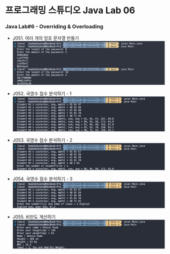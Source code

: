 # 프로그래밍 스튜디오 Java Lab 06

### Java Lab#6 - Overriding & Overloading
- J051. 여러 개의 암호 문자열 만들기
  ![J051](./captures/J051.png)

- J052. 국영수 점수 분석하기 - 1
  ![J052](./captures/J052.png)

- J053. 국영수 점수 분석하기 - 2
  ![J053](./captures/J053.png)

- J054. 국영수 점수 분석하기 - 3
  ![J054](./captures/J054.png)

- J055. 비만도 계산하기
  ![J055](./captures/J055.png)